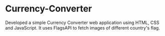 # Currency-Converter
Developed a simple Currency Converter web application using HTML, CSS and JavaScript. It uses FlagsAPI to fetch images of different country's flag.
